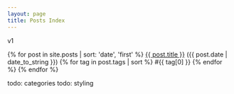 ```yaml
---
layout: page
title: Posts Index
---
```


v1

<div class="posts">
    {% for post in site.posts | sort: 'date', 'first' %}
        <a href="{{ post.url }}">{{ post.title }}</a>
        ({{ post.date | date_to_string }})
        {% for tag in post.tags | sort %}
        <span class="site-tag">
            #{{ tag[0] }}
        </span>
        {% endfor %}
    {% endfor %}
</div>



todo: categories
todo: styling